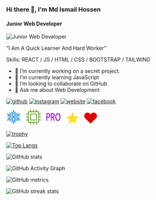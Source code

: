 ### Hi there 👋, I'm Md Ismail Hossen
#### Junior Web Developer
![Junior Web Developer](https://scontent.fcgp3-1.fna.fbcdn.net/v/t39.30808-6/300625311_1780478058968455_504491490760447856_n.jpg?stp=dst-jpg_p180x540&_nc_cat=104&ccb=1-7&_nc_sid=730e14&_nc_eui2=AeH1G_2oGCmr1JP0XCFMFyikVxnMhaPH6VxXGcyFo8fpXBdSSFjDGoHeB8tBewZaC-jpxxGcvA9tmK9f0oEXssZ8&_nc_ohc=ZqA80ZdEsWoAX_ycgGD&_nc_ht=scontent.fcgp3-1.fna&oh=00_AT-QU5i4MTBawQ4BnlasC69J2Z055ode8dI0LeYwXMojAg&oe=6305AAF4)

“I Am A Quick Learner And Hard Worker”

Skills: REACT / JS / HTML / CSS / BOOTSTRAP / TAILWIND

- 🔭 I’m currently working on a secret project. 
- 🌱 I’m currently learning JavaScript 
- 👯 I’m looking to collaborate on GitHub 
- 💬 Ask me about Web Development 


[<img src='https://cdn.jsdelivr.net/npm/simple-icons@3.0.1/icons/github.svg' alt='github' height='40'>](https://github.com/bd-dev-ismail)  [<img src='https://cdn.jsdelivr.net/npm/simple-icons@3.0.1/icons/instagram.svg' alt='instagram' height='40'>](https://www.instagram.com/ismailratul7/)  [<img src='https://cdn.jsdelivr.net/npm/simple-icons@3.0.1/icons/icloud.svg' alt='website' height='40'>](https://ismailratul.com/)  [<img src='https://cdn.jsdelivr.net/npm/simple-icons@3.0.1/icons/facebook.svg' alt='facebook' height='40'>](https://www.facebook.com/dev.ismail.ratul)  

<a href='https://archiveprogram.github.com/'><img src='https://raw.githubusercontent.com/acervenky/animated-github-badges/master/assets/acbadge.gif' width='40' height='40'></a> <a href='https://docs.github.com/en/developers'><img src='https://raw.githubusercontent.com/acervenky/animated-github-badges/master/assets/devbadge.gif' width='40' height='40'></a> <a href='https://github.com/pricing'><img src='https://raw.githubusercontent.com/acervenky/animated-github-badges/master/assets/pro.gif' width='40' height='40'></a> <a href='https://stars.github.com/'><img src='https://raw.githubusercontent.com/acervenky/animated-github-badges/master/assets/starbadge.gif' width='35' height='35'></a> <a href='https://docs.github.com/en/github/supporting-the-open-source-community-with-github-sponsors'><img src='https://raw.githubusercontent.com/acervenky/animated-github-badges/master/assets/sponsorbadge.gif' width='35' height='35'></a> 

[![trophy](https://github-profile-trophy.vercel.app/?username=bd-dev-ismail)](https://github.com/ryo-ma/github-profile-trophy)

[![Top Langs](https://github-readme-stats.vercel.app/api/top-langs/?username=bd-dev-ismail)](https://github.com/anuraghazra/github-readme-stats)

![GitHub stats](https://github-readme-stats.vercel.app/api?username=bd-dev-ismail&show_icons=true)  

![GitHub Activity Graph](https://activity-graph.herokuapp.com/graph?username=bd-dev-ismail)  

![GitHub metrics](https://metrics.lecoq.io/bd-dev-ismail)  

![GitHub streak stats](https://github-readme-streak-stats.herokuapp.com/?user=bd-dev-ismail)  

